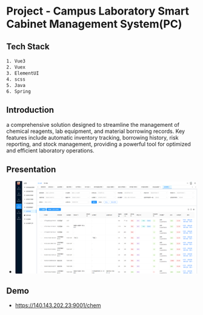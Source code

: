 # Project - Campus Laboratory Smart Cabinet Management System(PC)

## Tech Stack

    1. Vue3
    2. Vuex
    3. ElementUI
    4. scss
    5. Java
    6. Spring

## Introduction

a comprehensive solution designed to streamline the management of chemical reagents, lab equipment, and material borrowing records. Key features include automatic inventory tracking, borrowing history, risk reporting, and stock management, providing a powerful tool for optimized and efficient laboratory operations.

## Presentation

- ![Locale Dropdown](/projects/cabinet_pc.png)

## Demo

- https://140.143.202.23:9001/chem
